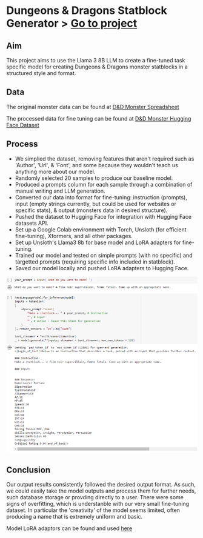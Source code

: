 # Dungeons & Dragons Statblock Generator > [Go to project](https://github.com/tophercollins/dnd-statblock-generator)

## Aim

This project aims to use the Llama 3 8B LLM to create a fine-tuned task specific model for creating Dungeons & Dragons monster statblocks in a structured style and format.

## Data

The original monster data can be found at [D&D Monster Spreadsheet](https://docs.google.com/spreadsheets/d/16-zbSZFj-k4uYxgu1nFkKyhEG8rE2ZkO5oiQX3tLMkE/edit?usp=sharing)

The processed data for fine tuning can be found at [D&D Monster Hugging Face Dataset](https://huggingface.co/datasets/tophercollins/dnd_monster_sample)


## Process

* We simplied the dataset, removing features that aren't required such as 'Author', 'Url', & 'Font', and some because they wouldn't teach us anything more about our model.
* Randomly selected 20 samples to produce our baseline model.
* Produced a prompts column for each sample through a combination of manual writing and LLM generation.
* Converted our data into format for fine-tuning: instruction (prompts), input (empty strings currently, but could be used for websites or specific stats), & output (monsters data in desired structure).
* Pushed the dataset to Hugging Face for integration with Hugging Face datasets API.
* Set up a Google Colab environment with Torch, Unsloth (for efficient fine-tuning), Xformers, and all other packages.
* Set up Unsloth's Llama3 8b for base model and LoRA adapters for fine-tuning.
* Trained our model and tested on simple prompts (with no specific) and targetted prompts (requiring specific info included in statblock).
* Saved our model locally and pushed LoRA adapters to Hugging Face.

<img src="images/dnd-statblock-generator-1.png"/>

## Conclusion

Our output results consistently followed the desired output format. As such, we could easily take the model outputs and process them for further needs, such database storage or provding directly to a user. There were some signs of overfitting, which is understanble with our very small fine-tuning dataset. In particular the 'creativity' of the model seems limited, often producing a name that is extremely uniform and basic.

Model LoRA adaptors can be found and used [here](https://huggingface.co/tophercollins/dnd_statblock_generator_lora_model)
